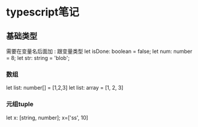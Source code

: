 # typescript笔记
## 基础类型
 需要在变量名后面加 : 跟变量类型
  let isDone: boolean = false;
  let num: number = 8;
  let str: string = 'blob';
  ### 数组
  let list: number[] = [1,2,3]
  let list: array<number> = [1, 2, 3]
  ### 元组tuple
  let x: [string, number];
  x=['ss', 10]
